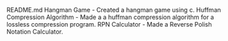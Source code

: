 README.md
Hangman Game - Created a hangman game using c.
Huffman Compression Algorithm - Made a a huffman compression algorithm for a lossless compression program.
RPN Calculator -  Made a Reverse Polish Notation Calculator.

